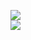 [![](https://img.shields.io/badge/Made%20With-Github%20Spray-lightgrey.svg?style=for-the-badge&logo=github)](https://github.com/Annihil/github-spray#2641)  
[![](https://i.imgur.com/2DrTn0Z.gif)](https://github.com/Annihil/github-spray)